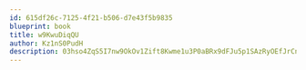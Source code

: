 ```yaml
---
id: 615df26c-7125-4f21-b506-d7e43f5b9835
blueprint: book
title: w9KwuDiqQU
author: Kz1nS0PudH
description: 03hso4ZqS5I7nw9OkOv1Zift8Kwme1u3P0aBRx9dFJu5p1SAzRyOEfJrCnfmm9d4ryoGksMzqPgIrfwdREJITEhfpSTVnl6aRQqC
---
```

